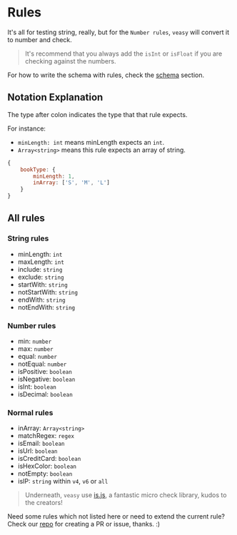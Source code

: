 # Rules

It's all for testing string, really, but for the `Number rules`, `veasy` will convert it to number and check.

> It's recommend that you always add the `isInt` or `isFloat` if you are checking against the numbers.

For how to write the schema with rules, check the [schema](/schema) section.

## Notation Explanation

The type after colon indicates the type that that rule expects.

For instance:

- `minLength: int` means minLength expects an `int`.
- `Array<string>` means this rule expects an array of string.

```javascript
{
    bookType: {
        minLength: 1,
        inArray: ['S', 'M', 'L']
    }
}
```

## All rules

### String rules

- minLength: `int`
- maxLength: `int`
- include: `string`
- exclude: `string`
- startWith: `string`
- notStartWith: `string`
- endWith: `string`
- notEndWith: `string`

### Number rules

- min: `number`
- max: `number`
- equal: `number`
- notEqual: `number`
- isPositive: `boolean`
- isNegative: `boolean`
- isInt: `boolean`
- isDecimal: `boolean`

### Normal rules

- inArray: `Array<string>`
- matchRegex: `regex`
- isEmail: `boolean`
- isUrl: `boolean`
- isCreditCard: `boolean`
- isHexColor: `boolean`
- notEmpty: `boolean`
- isIP: `string` within `v4`, `v6` or `all`


> Underneath, `veasy` use [is.js](http://is.js.org/), a fantastic micro check library, kudos to the creators!

Need some rules which not listed here or need to extend the current rule? Check our [repo](https://github.com/Albert-Gao/veasy) for creating a PR or issue, thanks. :)